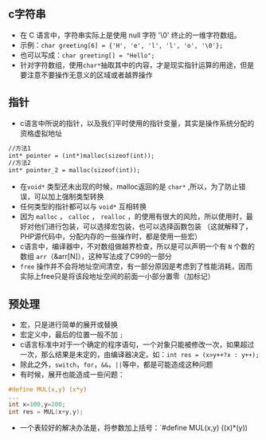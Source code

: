 ## c字符串
* 在 C 语言中，字符串实际上是使用 null 字符 '\0' 终止的一维字符数组。
* 示例：`char greeting[6] = {'H', 'e', 'l', 'l', 'o', '\0'};`
* 也可以写成：`char greeting[] = "Hello";`
* 针对字符数组，使用`char*`抽取其中的内容，才是现实指针运算的用途，但是要注意不要操作无意义的区域或者越界操作

## 指针
* c语言中所说的指针，以及我们平时使用的指针变量，其实是操作系统分配的资格虚拟地址

```html
//方法1
int* pointer = (int*)malloc(sizeof(int));
//方法2
int* pointer_2 = malloc(sizeof(int));
```

* 在`void*` 类型还未出现的时候，malloc返回的是 `char*` ,所以，为了防止错误，可以加上强制类型转换
* 任何类型的指针都可以与 `void*` 互相转换
* 因为 `malloc` ， `calloc` ， `realloc` ，的使用有很大的风险，所以使用时，最好对他们进行包装，可以选择宏包装，也可以选择函数包装
（这就解释了，PHP源代码中，分配内存的一些操作时，都是使用一些宏）
* c语言中，编译器中，不对数组做越界检查，所以是可以声明一个有 `N` 个数的数组 `arr`（&arr[N]），这种写法成了C99的一部分
* `free` 操作并不会将地址空间清空，有一部分原因是考虑到了性能消耗，因而实际上free只是将该段地址空间的前面一小部分置零（加标记）

## 预处理
* 宏，只是进行简单的展开或替换
* 宏定义中，最后的位置一般不加 `;`
* c语言标准中对于一个确定的程序语句，一个对象只能被修改一次，如果超过一次，那么结果是未定的，由编译器决定。如：`int res = (x>y++?x : y++);`
* 除此之外，`switch`，`for`，`&&`，`||`等中，都是可能造成这种问题
* 有时候，展开也能造成一些问题：

```c
#define MUL(x,y) (x*y)
...
int x=100,y=200;
int res = MUL(x+y,y);
```

* 一个表较好的解决办法是，将参数加上括号：`#define MUL(x,y) ((x)*(y))






